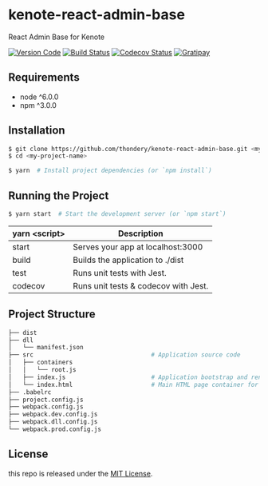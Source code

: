 # kenote-react-admin-base

React Admin Base for Kenote

[![Version Code][version-image]][version-url]
[![Build Status][travis-image]][travis-url]
[![Codecov Status][codecov-image]][codecov-url]
[![Gratipay][licensed-image]][licensed-url]

[version-image]: https://img.shields.io/badge/version-v1.0.0-orange.svg
[version-url]: https://github.com/thondery/kenote-react-admin-base
[travis-image]: https://travis-ci.org/thondery/kenote-react-admin-base.svg?branch=master
[travis-url]: https://travis-ci.org/thondery/kenote-react-admin-base
[codecov-image]: https://img.shields.io/codecov/c/github/thondery/kenote-react-admin-base/master.svg
[codecov-url]:   https://codecov.io/github/thondery/kenote-react-admin-base?branch=master
[licensed-image]: https://img.shields.io/badge/license-MIT-blue.svg
[licensed-url]: https://github.com/thondery/kenote-react-admin-base/blob/master/LICENSE

## Requirements

- node ^6.0.0
- npm ^3.0.0

## Installation

```bash
$ git clone https://github.com/thondery/kenote-react-admin-base.git <my-project-name>
$ cd <my-project-name>

$ yarn  # Install project dependencies (or `npm install`)
```

## Running the Project

```bash
$ yarn start  # Start the development server (or `npm start`)
```

| yarn \<script\> | Description |
|-----|-----|
| start | Serves your app at localhost:3000 |
| build | Builds the application to ./dist |
| test | Runs unit tests with Jest. |
| codecov | Runs unit tests & codecov with Jest. |

## Project Structure

```bash
├── dist
├── dll
│   └── manifest.json
├── src                                 # Application source code
│   ├── containers
│   │   └── root.js
│   ├── index.js                        # Application bootstrap and rendering
│   └── index.html                      # Main HTML page container for app
├── .babelrc
├── project.config.js
├── webpack.config.js
├── webpack.dev.config.js
├── webpack.dll.config.js
└── webpack.prod.config.js
```

## License

this repo is released under the [MIT License](https://github.com/thondery/kenote-react-admin-base/blob/master/LICENSE).